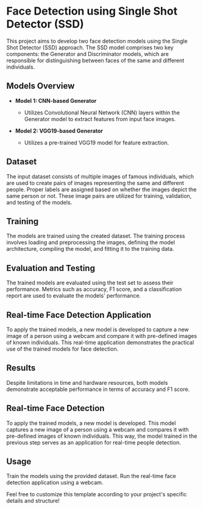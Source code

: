 # Face Detection using Single Shot Detector (SSD)

This project aims to develop two face detection models using the Single Shot Detector (SSD) approach. The SSD model comprises two key components: the Generator and Discriminator models, which are responsible for distinguishing between faces of the same and different individuals.

## Models Overview

- **Model 1: CNN-based Generator**
  - Utilizes Convolutional Neural Network (CNN) layers within the Generator model to extract features from input face images.
  
- **Model 2: VGG19-based Generator**
  - Utilizes a pre-trained VGG19 model for feature extraction.

## Dataset

The input dataset consists of multiple images of famous individuals, which are used to create pairs of images representing the same and different people. Proper labels are assigned based on whether the images depict the same person or not. These image pairs are utilized for training, validation, and testing of the models.

## Training
The models are trained using the created dataset. The training process involves loading and preprocessing the images, defining the model architecture, compiling the model, and fitting it to the training data.

## Evaluation and Testing
The trained models are evaluated using the test set to assess their performance. Metrics such as accuracy, F1 score, and a classification report are used to evaluate the models' performance.

## Real-time Face Detection Application
To apply the trained models, a new model is developed to capture a new image of a person using a webcam and compare it with pre-defined images of known individuals. This real-time application demonstrates the practical use of the trained models for face detection.

## Results
Despite limitations in time and hardware resources, both models demonstrate acceptable performance in terms of accuracy and F1 score.

## Real-time Face Detection

To apply the trained models, a new model is developed. This model captures a new image of a person using a webcam and compares it with pre-defined images of known individuals. This way, the model trained in the previous step serves as an application for real-time people detection.

## Usage

Train the models using the provided dataset.
Run the real-time face detection application using a webcam.


Feel free to customize this template according to your project's specific details and structure!


